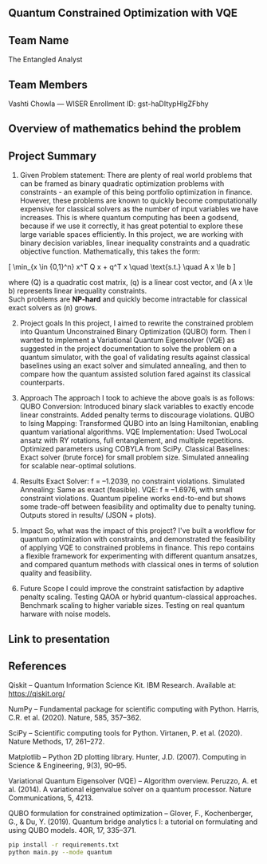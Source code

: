 ## Quantum Constrained Optimization with VQE

## Team Name
The Entangled Analyst

## Team Members
Vashti Chowla — WISER Enrollment ID: gst-haDItypHlgZFbhy

## Overview of mathematics behind the problem

## Project Summary
1. Given Problem statement:
There are plenty of real world problems that can be framed as binary quadratic optimization problems with constraints - an example of this being portfolio optimization in finance. However, these problems are known to quickly become computationally expensive for classical solvers as the number of input variables we have increases. This is where quantum computing has been a godsend, because if we use it correctly, it has great potential to explore these large variable spaces efficiently. In this project, we are working with binary decision variables, linear inequality constraints and a quadratic objective function. Mathematically, this takes the form:

\[
\min_{x \in \{0,1\}^n} x^T Q x + q^T x \quad \text{s.t.} \quad A x \le b
\]

where \(Q\) is a quadratic cost matrix, \(q\) is a linear cost vector, and \(A x \le b\) represents linear inequality constraints.  
Such problems are **NP-hard** and quickly become intractable for classical exact solvers as \(n\) grows.  

2. Project goals
In this project, I aimed to rewrite the constrained problem into Quantum Unconstrained Binary Optimization (QUBO) form. Then I wanted to implement a Variational Quantum Eigensolver (VQE) as suggested in the project documentation to solve the problem on a quantum simulator, with the goal of validating results against classical baselines using an exact solver and simulated annealing, and then to compare how the quantum assisted solution fared against its classical counterparts. 

3. Approach
The approach I took to achieve the above goals is as follows: 
QUBO Conversion:
    Introduced binary slack variables to exactly encode linear constraints.
    Added penalty terms to discourage violations.
QUBO to Ising Mapping:
    Transformed QUBO into an Ising Hamiltonian, enabling quantum variational algorithms.
VQE Implementation:
    Used TwoLocal ansatz with RY rotations, full entanglement, and multiple repetitions.
    Optimized parameters using COBYLA from SciPy.
Classical Baselines:
    Exact solver (brute force) for small problem size.
    Simulated annealing for scalable near-optimal solutions.

4. Results
Exact Solver: f = –1.2039, no constraint violations.
Simulated Annealing: Same as exact (feasible).
VQE: f ≈ –1.6976, with small constraint violations.
Quantum pipeline works end-to-end but shows some trade-off between feasibility and optimality due to penalty tuning.
Outputs stored in results/ (JSON + plots).

5. Impact
So, what was the impact of this project? I've built a workflow for quantum optimization with constraints, and demonstrated the feasibility of applying VQE to constrained problems in finance. This repo contains a flexible framework for experimenting with different quantum ansatzes, and compared quantum methods with classical ones in terms of solution quality and feasibility. 

6. Future Scope
I could improve the constraint satisfaction by adaptive penalty scaling. 
Testing QAOA or hybrid quantum-classical approaches.
Benchmark scaling to higher variable sizes. 
Testing on real quantum harware with noise models. 

## Link to presentation

## References
Qiskit – Quantum Information Science Kit.
IBM Research. Available at: https://qiskit.org/

NumPy – Fundamental package for scientific computing with Python.
Harris, C.R. et al. (2020). Nature, 585, 357–362.

SciPy – Scientific computing tools for Python.
Virtanen, P. et al. (2020). Nature Methods, 17, 261–272.

Matplotlib – Python 2D plotting library.
Hunter, J.D. (2007). Computing in Science & Engineering, 9(3), 90–95.

Variational Quantum Eigensolver (VQE) – Algorithm overview.
Peruzzo, A. et al. (2014). A variational eigenvalue solver on a quantum processor. Nature Communications, 5, 4213.

QUBO formulation for constrained optimization –
Glover, F., Kochenberger, G., & Du, Y. (2019). Quantum bridge analytics I: a tutorial on formulating and using QUBO models. 4OR, 17, 335–371.


```bash
pip install -r requirements.txt
python main.py --mode quantum
